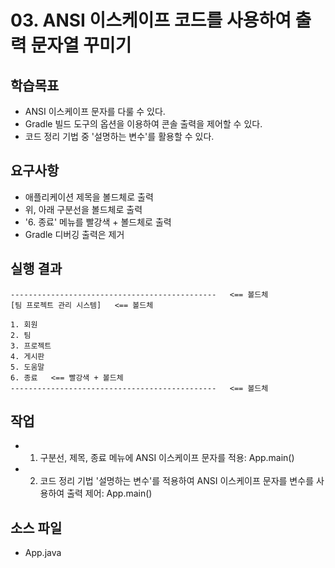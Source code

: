 # 03. ANSI 이스케이프 코드를 사용하여 출력 문자열 꾸미기

## 학습목표

- ANSI 이스케이프 문자를 다룰 수 있다.
- Gradle 빌드 도구의 옵션을 이용하여 콘솔 출력을 제어할 수 있다.
- 코드 정리 기법 중 '설명하는 변수'를 활용할 수 있다.

## 요구사항 

- 애플리케이션 제목을 볼드체로 출력
- 위, 아래 구분선을 볼드체로 출력
- '6. 종료' 메뉴를 빨강색 + 볼드체로 출력
- Gradle 디버깅 출력은 제거

## 실행 결과

```
----------------------------------------------   <== 볼드체
[팀 프로젝트 관리 시스템]   <== 볼드체

1. 회원
2. 팀
3. 프로젝트
4. 게시판
5. 도움말
6. 종료   <== 빨강색 + 볼드체
----------------------------------------------   <== 볼드체
```

## 작업

- 1) 구분선, 제목, 종료 메뉴에 ANSI 이스케이프 문자를 적용: App.main()
- 2) 코드 정리 기법 '설명하는 변수'를 적용하여 ANSI 이스케이프 문자를 변수를 사용하여 출력 제어: App.main()

## 소스 파일

- App.java

